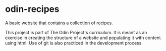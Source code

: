 # odin-recipes

A basic website that contains a collection of recipes.

This project is part of The Odin Project's curriculum. It is meant as an exercise
in creating the structure of a website and populating it with content using html.
Use of git is also practiced in the development process.

